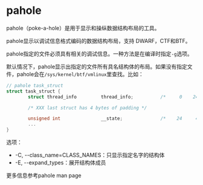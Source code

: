 # pahole

pahole（poke-a-hole）是用于显示和操纵数据结构布局的工具。

pahole显示以调试信息格式编码的数据结构布局，支持 DWARF，CTF和BTF。

pahole指定的文件必须具有相关的调试信息。一种方法是在编译时指定`-g`选项。

默认情况下，pahole显示出指定的文件所有具名结构体的布局。如果没有指定文件，pahole会在`/sys/kernel/btf/vmlinux`里查找。比如：
```c
// pahole task_struct
struct task_struct {
        struct thread_info         thread_info;          /*     0    24 */

        /* XXX last struct has 4 bytes of padding */

        unsigned int               __state;              /*    24     4 */
        ...
}
```

选项：
* -C, --class_name=CLASS_NAMES：只显示指定名字的结构体
* -E, --expand_types：展开结构体成员

更多信息参考pahole man page